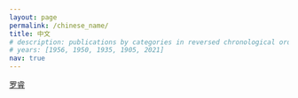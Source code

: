 ```yaml
---
layout: page
permalink: /chinese_name/
title: 中文
# description: publications by categories in reversed chronological order. generated by jekyll-scholar.
# years: [1956, 1950, 1935, 1905, 2021]
nav: true
---
```


[罗睿](https://translate.google.com/?sl=zh-CN&tl=en&text=%E7%BD%97%E7%9D%BF&op=translate&hl=en)